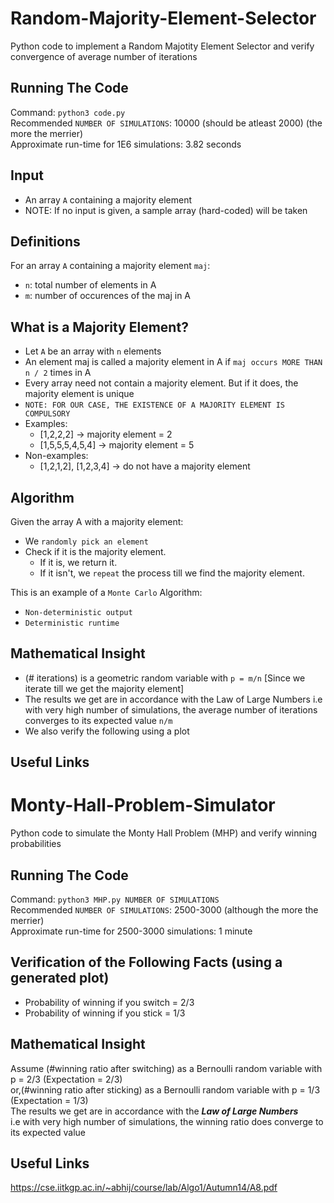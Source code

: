 # Random-Majority-Element-Selector

Python code to implement a Random Majotity Element Selector and verify convergence of average number of iterations<br />
   
## **Running The Code** <br />
Command: ```python3 code.py``` <br />
Recommended ```NUMBER OF SIMULATIONS```: 10000 (should be atleast 2000) (the more the merrier) <br />
Approximate run-time for 1E6 simulations: 3.82 seconds <br />

## Input <br />
- An array ```A``` containing a majority element <br />
- NOTE: If no input is given, a sample array (hard-coded) will be taken <br />

## Definitions <br />
For an array ```A``` containing a majority element ```maj```: <br />
- ```n```: total number of elements in A <br />
- ```m```: number of occurences of the maj in A <br />

## What is a Majority Element? <br />
- Let ```A``` be an array with ```n``` elements<br />
- An element maj is called a majority element in A if ```maj occurs MORE THAN n / 2``` times in A<br />
- Every array need not contain a majority element. But if it does, the majority element is unique <br />
- ``` NOTE: FOR OUR CASE, THE EXISTENCE OF A MAJORITY ELEMENT IS COMPULSORY ```  <br />
- Examples: 
  - [1,2,2,2] -> majority element = 2
  - [1,5,5,5,4,5,4] -> majority element = 5 <br />
- Non-examples: 
  - [1,2,1,2], [1,2,3,4] -> do not have a majority element <br />
   
## Algorithm <br />
Given the array A with a majority element: <br />
- We ```randomly pick an element```<br />
- Check if it is the majority element. <br />
  - If it is, we return it. <br />
  - If it isn't, we ```repeat``` the process till we find the majority element. <br />
 
This is an example of a ```Monte Carlo``` Algorithm:
- ```Non-deterministic output```
- ```Deterministic runtime```

## Mathematical Insight <br />
- (# iterations) is a geometric random variable with ```p = m/n``` [Since we iterate till we get the majority element] <br />
- The results we get are in accordance with the Law of Large Numbers 
i.e with very high number of simulations, the average number of iterations converges to its expected value ```n/m``` <br />
- We also verify the following using a plot<br />

## Useful Links <br />
# Monty-Hall-Problem-Simulator


Python code to simulate the Monty Hall Problem (MHP) and verify winning probabilities<br />
   
## **Running The Code** <br />
Command: ```python3 MHP.py NUMBER OF SIMULATIONS``` <br />
Recommended ```NUMBER OF SIMULATIONS```: 2500-3000 (although the more the merrier)<br />
Approximate run-time for 2500-3000 simulations: 1 minute<br />

## Verification of the Following Facts (using a generated plot)<br />
   
- Probability of winning if you switch = 2/3<br />
- Probability of winning if you stick = 1/3<br />

## Mathematical Insight<br />
Assume (#winning ratio after switching) as a Bernoulli random variable with p = 2/3 (Expectation = 2/3)<br />
or,(#winning ratio after sticking) as a Bernoulli random variable with p = 1/3 (Expectation = 1/3)<br />
The results we get are in accordance with the ***Law of Large Numbers***<br /> i.e with very high number of simulations, the winning ratio does converge to its expected value
   
## Useful Links <br />
https://cse.iitkgp.ac.in/~abhij/course/lab/Algo1/Autumn14/A8.pdf <br />
   
